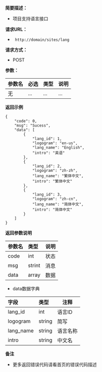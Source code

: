     
**简要描述：** 

- 项目支持语言接口

**请求URL：** 
- ` http://domain/sites/lang`
  
**请求方式：**
- POST 

**参数：** 

|参数名|必选|类型|说明|
|:----    |:---|:----- |-----   |
|无 |...  |...|...  |

 
 **返回示例**

``` 
{
    "code": 0,
    "msg": "Sucess",
    "data": [
        {
            "lang_id": 1,
            "logogram": "en-us",
            "lang_name": "English",
            "intro": "英语"
        },
        {
            "lang_id": 2,
            "logogram": "zh-zh",
            "lang_name": "繁体中文",
            "intro": "繁体中文"
        },
        {
            "lang_id": 3,
            "logogram": "zh-cn",
            "lang_name": "简体中文",
            "intro": "简体中文"
        }
    ]
}
```

 **返回参数说明** 

|参数名|类型|说明|
|:-----  |:-----|-----                           |
|code |int   |状态  |
|msg  |strint   |消息  |
|data |array   |数据  |

-  data数据字典

|字段|类型|注释|
|:----    |:-------   |------      |
|lang_id    	  |int         |	语言ID  |
|logogram        |string       |	 简写   |
|lang_name        |string       |	 语言名称   |
|intro         |string |	 中文名  |

 **备注** 

- 更多返回错误代码请看首页的错误代码描述


